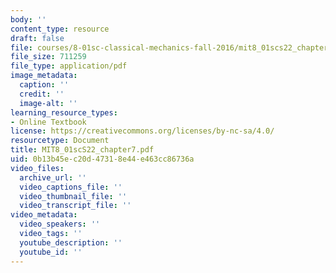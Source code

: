 ```yaml
---
body: ''
content_type: resource
draft: false
file: courses/8-01sc-classical-mechanics-fall-2016/mit8_01scs22_chapter7.pdf
file_size: 711259
file_type: application/pdf
image_metadata:
  caption: ''
  credit: ''
  image-alt: ''
learning_resource_types:
- Online Textbook
license: https://creativecommons.org/licenses/by-nc-sa/4.0/
resourcetype: Document
title: MIT8_01scS22_chapter7.pdf
uid: 0b13b45e-c20d-4731-8e44-e463cc86736a
video_files:
  archive_url: ''
  video_captions_file: ''
  video_thumbnail_file: ''
  video_transcript_file: ''
video_metadata:
  video_speakers: ''
  video_tags: ''
  youtube_description: ''
  youtube_id: ''
---
```

